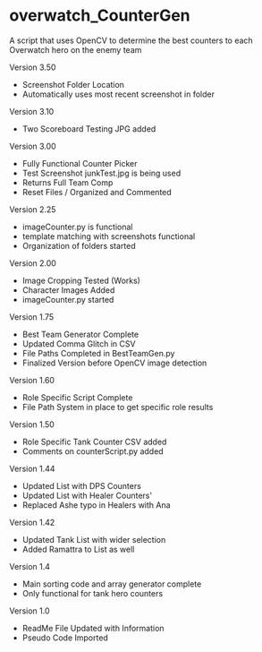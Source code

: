# overwatch_CounterGen

A script that uses OpenCV to determine the best counters to each Overwatch hero on the enemy team

Version 3.50 
- Screenshot Folder Location
- Automatically uses most recent screenshot in folder

Version 3.10 
- Two Scoreboard Testing JPG added

Version 3.00
- Fully Functional Counter Picker
- Test Screenshot junkTest.jpg is being used 
- Returns Full Team Comp 
- Reset Files / Organized and Commented

Version 2.25
- imageCounter.py is functional 
- template matching with screenshots functional 
- Organization of folders started

Version 2.00 
- Image Cropping Tested (Works)
- Character Images Added 
- imageCounter.py started

Version 1.75 
- Best Team Generator Complete 
- Updated Comma Glitch in CSV 
- File Paths Completed in BestTeamGen.py
- Finalized Version before OpenCV image detection 

Version 1.60 
- Role Specific Script Complete
- File Path System in place to get specific role results

Version 1.50
- Role Specific Tank Counter CSV added
- Comments on counterScript.py added 

Version 1.44
- Updated List with DPS Counters
- Updated List with Healer Counters'
- Replaced Ashe typo in Healers with Ana

Version 1.42
- Updated Tank List with wider selection 
- Added Ramattra to List as well

Version 1.4 
- Main sorting code and array generator complete
- Only functional for tank hero counters

Version 1.0
- ReadMe File Updated with Information
- Pseudo Code Imported


